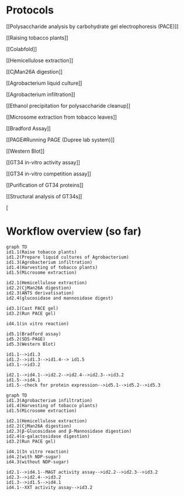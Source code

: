 # Protocols
[[Polysaccharide analysis by carbohydrate gel electrophoresis (PACE)]]

[[Raising tobacco plants]]

[[Colabfold]]

[[Hemicellulose extraction]]

[[CjMan26A digestion]]

[[Agrobacterium liquid culture]]

[[Agrobacterium infiltration]]

[[Ethanol precipitation for polysaccharide cleanup]]

[[Microsome extraction from tobacco leaves]]

[[Bradford Assay]]

[[PAGE#Running PAGE (Dupree lab system)]]

[[Western Blot]]

[[GT34 in-vitro activity assay]]

[[GT34 in-vitro competition assay]]

[[Purification of GT34 proteins]]

[[Structural analysis of GT34s]]

[
# Workflow overview (so far)
```mermaid
graph TD 
id1.1(Raise tobacco plants)
id1.2(Prepare liquid cultures of Agrobacterium)
id1.3(Agrobacterium infiltration)
id1.4(Harvesting of tobacco plants)
id1.5(Microsome extraction)

id2.1(Hemicellulose extraction)
id2.2(CjMan26A digestion)
id2.3(ANTS derivatisation)
id2.4(glucosidase and mannosidase digest)

id3.1(Cast PACE gel)
id3.2(Run PACE gel)

id4.1(in vitro reaction)

id5.1(Bradford assay)
id5.2(SDS-PAGE)
id5.3(Western Blot)

id1.1-->id1.3
id1.2-->id1.3-->id1.4--> id1.5
id3.1-->id3.2

id2.1-->id4.1-->id2.2-->id2.4-->id2.3-->id3.2
id1.5-->id4.1
id1.5--check for protein expression-->id5.1-->id5.2-->id5.3

```


```mermaid
graph TD
id1.3(Agrobacterium infiltration)
id1.4(Harvesting of tobacco plants)
id1.5(Microsome extraction)

id2.1(Hemicellulose extraction)
id2.2(CjMan26A digestion)
id2.3(β-Glucosidase and β-Mannosidase digestion)
id2.4(α-galactosidase digestion)
id3.2(Run PACE gel)

id4.1(In vitro reaction)
id4.2(with NDP-sugar)
id4.3(without NDP-sugar)

id2.1-->id4.1--MAGT activity assay-->id2.2-->id2.3-->id3.2
id2.3-->id2.4-->id3.2
id1.3-->id1.5-->id4.1
id4.1--XXT activity assay-->id3.2

```


